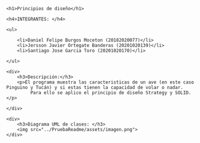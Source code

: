     <h1>Principios de diseño</h1>

    <h4>INTEGRANTES: </h4>

    <ul>

        <li>Daniel Felipe Burgos Moceton (20182020077)</li>
        <li>Jersson Javier Ortegate Banderas (20201020139)</li>
        <li>Santiago Jose Garcia Toro (20201020170)</li>

    </ul>

    <div>
        <h3>Descripción:</h3>
        <p>El programa muestra las caracteristicas de un ave (en este caso Pinguino y Tucán) y si estas tienen la capacidad de volar o nadar.
             Para ello se aplico el principio de diseño Strategy y SOLID.</p>

    </div>

    <div>
        <h3>Diagrama UML de clases: </h3>
        <img src="../PruebaReadme/assets/imagen.png">
    </div>
